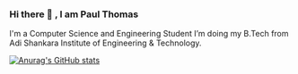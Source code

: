 ### Hi there 👋 , I am Paul Thomas 


I'm a Computer Science and Engineering Student
I’m doing my B.Tech from Adi Shankara Institute of Engineering & Technology.

[![Anurag's GitHub stats](https://github-readme-stats.vercel.app/api?PaulThomas20002=anuraghazra)](https://github.com/anuraghazra/github-readme-stats)




<!--
**PaulThomas20002/PaulThomas20002** is a ✨ _special_ ✨ repository because its `README.md` (this file) appears on your GitHub profile.

Here are some ideas to get you started:

- 🔭 I’m currently working on ...
- 🌱 I’m currently learning ...
- 👯 I’m looking to collaborate on ...
- 🤔 I’m looking for help with ...
- 💬 Ask me about ...
- 📫 How to reach me: ...
- 😄 Pronouns: ...
- ⚡ Fun fact: ...
-->
